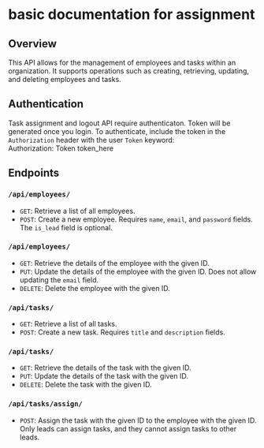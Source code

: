 # basic documentation for assignment

## Overview

This API allows for the management of employees and tasks within an organization. It supports operations such as creating, retrieving, updating, and deleting employees and tasks.

## Authentication

Task assignment and logout API require authenticaton. Token will be generated once you login. To authenticate, include the token in the `Authorization` header with the user `Token` keyword:  
Authorization: Token token_here

## Endpoints

### `/api/employees/`

- `GET`: Retrieve a list of all employees.
- `POST`: Create a new employee. Requires `name`, `email`, and `password` fields. The `is_lead` field is optional.
    

### `/api/employees/`

- `GET`: Retrieve the details of the employee with the given ID.
- `PUT`: Update the details of the employee with the given ID. Does not allow updating the `email` field.
- `DELETE`: Delete the employee with the given ID.
    

### `/api/tasks/`

- `GET`: Retrieve a list of all tasks.
- `POST`: Create a new task. Requires `title` and `description` fields.
    

### `/api/tasks/`

- `GET`: Retrieve the details of the task with the given ID.
- `PUT`: Update the details of the task with the given ID.
- `DELETE`: Delete the task with the given ID.
    

### `/api/tasks/assign/`

- `POST`: Assign the task with the given ID to the employee with the given ID. Only leads can assign tasks, and they cannot assign tasks to other leads.